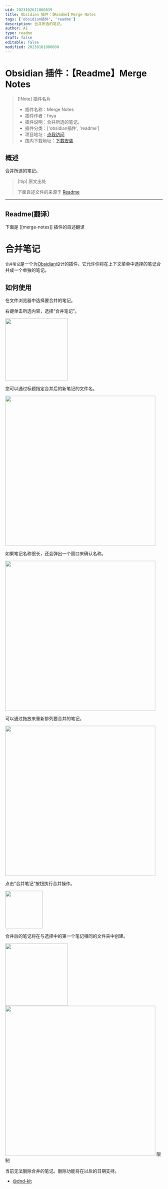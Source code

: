 ```yaml
---
uid: 2023102611080839
title: Obsidian 插件：【Readme】Merge Notes
tags: ['obsidian插件', 'readme']
description: 合并所选的笔记。
author: AI
type: readme
draft: false
editable: false
modified: 20230101000000
---
```


# Obsidian 插件：【Readme】Merge Notes

> [!Note] 插件名片
> - 插件名称：Merge Notes
> - 插件作者：fnya
> - 插件说明：合并所选的笔记。
> - 插件分类：['obsidian插件', 'readme']
> - 项目地址：[点我访问](https://github.com/fnya/merge-notes)
> - 国内下载地址：[下载安装](https://pkmer.cn/products/plugin/pluginMarket/?merge-notes)

## 概述

合并所选的笔记。



> [!tip] 原文出处
> 
>下面自述文件的来源于 [Readme](https://ghproxy.net/https://raw.githubusercontent.com/fnya/merge-notes/main/README.md)
> 

---

## Readme(翻译）

下面是 [[merge-notes]] 插件的自述翻译


# 合并笔记

`合并笔记`是一个为[Obsidian](https://obsidian.md/)设计的插件，它允许你将在上下文菜单中选择的笔记合并成一个单独的笔记。
## 如何使用

在文件浏览器中选择要合并的笔记。

右键单击所选内容，选择“合并笔记”。

<img src="resources/image01.png" width="200">

您可以通过标题指定合并后的新笔记的文件名。

<img src="resources/image02.png" width="480">

如果笔记名称很长，还会弹出一个窗口来确认名称。

<img src="resources/image03.png" width="480">

可以通过拖放来重新排列要合并的笔记。

<img src="resources/image04.png" width="480">

点击“合并笔记”按钮执行合并操作。

<img src="resources/image05.png" width="120">

合并后的笔记将在与选择中的第一个笔记相同的文件夹中创建。

<img src="resources/image06.png" width="200">

<img src="resources/image07.png" width="480">
限制

当前无法删除合并的笔记。删除功能将在以后的日期支持。
- [@dnd-kit](https://docs.dndkit.com/)



